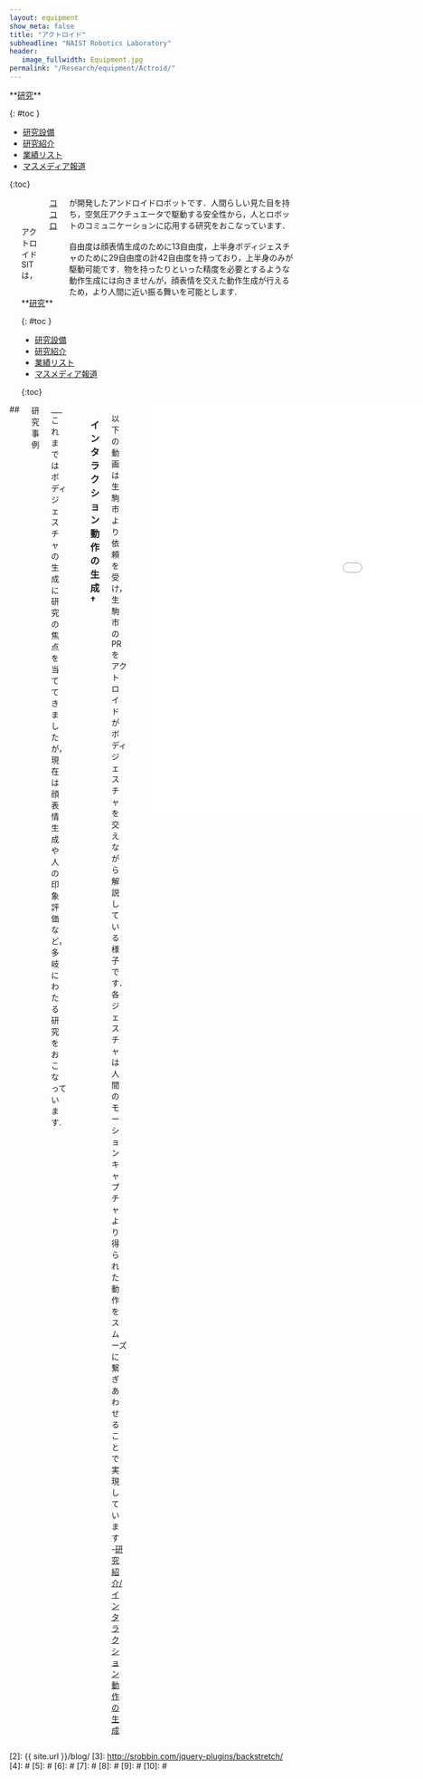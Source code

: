 ```yaml
---
layout: equipment
show_meta: false
title: "アクトロイド"
subheadline: "NAIST Robotics Laboratory"
header:
   image_fullwidth: Equipment.jpg
permalink: "/Research/equipment/Actroid/"
---
```


<div class="row">
<div class="medium-4 medium-push-8 columns" markdown="1">
<div class="panel radius" markdown="1">
**<a href="{{ site.url }}{{ site.baseurl }}/Research/">研究</a>**

{: #toc }
*  <a href="{{ site.url }}{{ site.baseurl }}/Research/equipment/">研究設備</a>  
*  <a href="{{ site.url }}{{ site.baseurl }}/Research/topics/">研究紹介</a>  
*  <a href="{{ site.url }}{{ site.baseurl }}/Research/publication/">業績リスト</a>  
*  <a href="{{ site.url }}{{ site.baseurl }}/Research/press/">マスメディア報道</a>  

{:toc}
</div>
</div><!-- /.medium-4.columns -->


<div class="medium-8 medium-pull-4 columns" markdown="1">
<div style="text-align:center">
<img class="t50" src="{{ site.urlimg }}actroid2.jpg" alt="">
</div>
<br/>
<br/>
<br/>
アクトロイドSITは，<a href="http://www.kokoro-dreams.co.jp/">ココロ<a/>が開発したアンドロイドロボットです．人間らしい見た目を持ち，空気圧アクチュエータで駆動する安全性から，人とロボットのコミュニケーションに応用する研究をおこなっています．
<br/>
<br/>
自由度は顔表情生成のために13自由度，上半身ボディジェスチャのために29自由度の計42自由度を持っており，上半身のみが駆動可能です．物を持ったりといった精度を必要とするような動作生成には向きませんが，顔表情を交えた動作生成が行えるため，より人間に近い振る舞いを可能とします.



</div>

</div><!-- /.row -->

<div class="row">
<div class="medium-4 medium-push-8 columns" markdown="1">
<div class="panel radius" markdown="1">
**<a href="{{ site.url }}{{ site.baseurl }}/Research/">研究</a>**

{: #toc }
*  <a href="{{ site.url }}{{ site.baseurl }}/Research/equipment/">研究設備</a>  
*  <a href="{{ site.url }}{{ site.baseurl }}/Research/topics/">研究紹介</a>  
*  <a href="{{ site.url }}{{ site.baseurl }}/Research/publication/">業績リスト</a>  
*  <a href="{{ site.url }}{{ site.baseurl }}/Research/press/">マスメディア報道</a>  

{:toc}
</div>
</div><!-- /.medium-4.columns -->

<div class="medium-8 medium-pull-4 columns" markdown="1">
## <span style="font-size: 100%">研究事例</span>
___
これまではボディジェスチャの生成に研究の焦点を当ててきましたが，現在は顔表情生成や人の印象評価など，多岐にわたる研究をおこなっています.

___
### <span style="font-size: 100%">インタラクション動作の生成 †</span>
以下の動画は生駒市より依頼を受け，生駒市のPRをアクトロイドがボディジェスチャを交えながら解説している様子です．各ジェスチャは人間のモーションキャプチャより得られた動作をスムーズに繋ぎあわせることで実現しています  
-<a href="{{ site.url }}{{ site.baseurl }}/Research/topics/smooth-interaction/">研究紹介/インタラクション動作の生成</a>  

<br/>
<div class="flex-video">
        <iframe width="1280" height="720" src="//www.youtube.com/embed/l8qHXdKF300" frameborder="0" allowfullscreen></iframe>
</div>
<br/>

### <span style="font-size: 100%">アクトロイドロボットの表情生成 †</span>
以下の動画では，先行研究で行われたアクトロイドの表情生成方法を，より早く人間の表情生成動作に追従できるように変更したものです．指令値を加工し，変位の小さいアクチュエータを無視することによって実現しています．  
-<a href="{{ site.url }}{{ site.baseurl }}/Research/topics/smooth-interaction/">研究紹介/アクトロイドロボットの表情生成</a>  
<br/>

<div class="flex-video">
        <iframe width="1280" height="720" src="//www.youtube.com/embed/PGztcJYRTG4" frameborder="0" allowfullscreen></iframe>
</div>
<br/>
## <span style="font-size: 100%">キーワード</span>
___
アンドロイドロボット，インタラクション，ボディジェスチャ，顔表情生成，印象評価
</div> 
</div><!-- /.row -->



 [1]: http://kramdown.gettalong.org/converter/html.html#toc
 [2]: {{ site.url }}/blog/
 [3]: http://srobbin.com/jquery-plugins/backstretch/
 [4]: #
 [5]: #
 [6]: #
 [7]: #
 [8]: #
 [9]: #
 [10]: #
